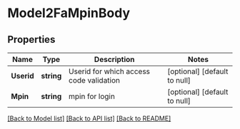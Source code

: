 # Model2FaMpinBody

## Properties
Name | Type | Description | Notes
------------ | ------------- | ------------- | -------------
**Userid** | **string** | Userid for which  access code validation | [optional] [default to null]
**Mpin** | **string** | mpin for login | [optional] [default to null]

[[Back to Model list]](../README.md#documentation-for-models) [[Back to API list]](../README.md#documentation-for-api-endpoints) [[Back to README]](../README.md)

